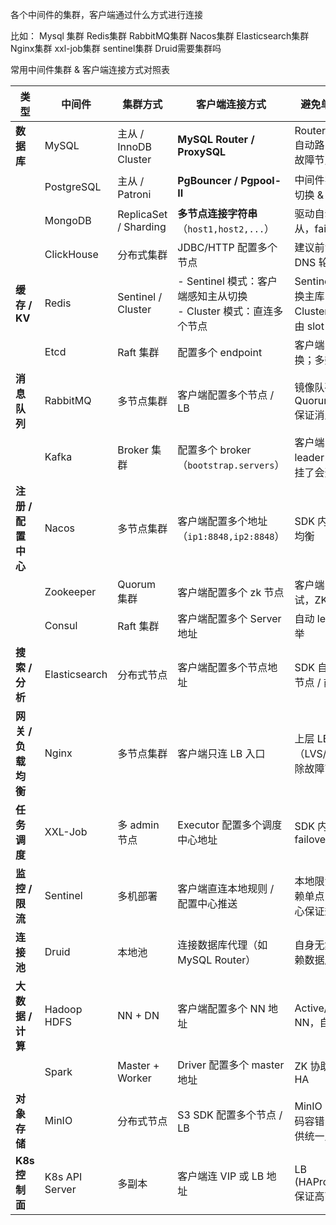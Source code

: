 



各个中间件的集群，客户端通过什么方式进行连接

比如： Mysql 集群
      Redis集群 
      RabbitMQ集群
      Nacos集群
      Elasticsearch集群
      Nginx集群
      xxl-job集群
      sentinel集群
      Druid需要集群吗


常用中间件集群 & 客户端连接方式对照表


| 类型            | 中间件            | 集群方式                  | 客户端连接方式                                        | 避免单点方法                              |
| ------------- | -------------- | --------------------- | ---------------------------------------------- | ----------------------------------- |
| **数据库**       | MySQL          | 主从 / InnoDB Cluster   | **MySQL Router / ProxySQL**                    | Router/Proxy 自动路由、剔除故障节点            |
|               | PostgreSQL     | 主从 / Patroni          | **PgBouncer / Pgpool-II**                      | 中间件实现主从切换 & 负载均衡                    |
|               | MongoDB        | ReplicaSet / Sharding | **多节点连接字符串**（`host1,host2,...`）                | 驱动自动发现主从，failover                   |
|               | ClickHouse     | 分布式集群                 | JDBC/HTTP 配置多个节点                               | 建议前置 LB 或 DNS 轮询                    |
| **缓存 / KV**   | Redis          | Sentinel / Cluster    | - Sentinel 模式：客户端感知主从切换<br>- Cluster 模式：直连多个节点 | Sentinel 自动切换主库 / Cluster 自动路由 slot |
|               | Etcd           | Raft 集群               | 配置多个 endpoint                                  | 客户端自动切换；多数派存活                       |
| **消息队列**      | RabbitMQ       | 多节点集群                 | 客户端配置多个节点 / LB                                 | 镜像队列 / Quorum queue 保证消息高可用         |
|               | Kafka          | Broker 集群             | 配置多个 broker（`bootstrap.servers`）               | 客户端自动发现 leader，broker 挂了会选主         |
| **注册 / 配置中心** | Nacos          | 多节点集群                 | 客户端配置多个地址（`ip1:8848,ip2:8848`）                 | SDK 内置负载均衡                          |
|               | Zookeeper      | Quorum 集群             | 客户端配置多个 zk 节点                                  | 客户端自动重试，ZK 选主                       |
|               | Consul         | Raft 集群               | 客户端配置多个 Server 地址                              | 自动 leader 选举                        |
| **搜索 / 分析**   | Elasticsearch  | 分布式节点                 | 客户端配置多个节点地址                                    | SDK 自动探测节点 / 前置 LB                  |
| **网关 / 负载均衡** | Nginx          | 多节点集群                 | 客户端只连 LB 入口                                    | 上层 LB（LVS/SLB）剔除故障节点                |
| **任务调度**      | XXL-Job        | 多 admin 节点            | Executor 配置多个调度中心地址                            | SDK 内置 failover                     |
| **监控 / 限流**   | Sentinel       | 多机部署                  | 客户端直连本地规则 / 配置中心推送                             | 本地限流，不依赖单点；配置中心保证规则可用               |
| **连接池**       | Druid          | 本地池                   | 连接数据库代理（如 MySQL Router）                        | 自身无集群，依赖数据库集群                       |
| **大数据 / 计算**  | Hadoop HDFS    | NN + DN               | 客户端配置多个 NN 地址                                  | Active/Standby NN，自动切换              |
|               | Spark          | Master + Worker       | Driver 配置多个 master 地址                          | ZK 协助 master HA                     |
| **对象存储**      | MinIO          | 分布式节点                 | S3 SDK 配置多个节点 / LB                             | MinIO 内部纠删码容错，LB 提供统一入口             |
| **K8s 控制面**   | K8s API Server | 多副本                   | 客户端连 VIP 或 LB 地址                               | LB (HAProxy/SLB) 保证高可用              |

